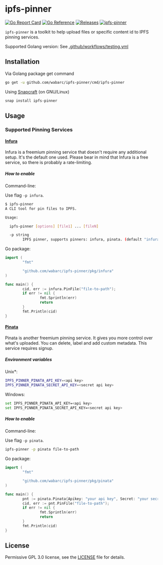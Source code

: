 # ipfs-pinner

[![Go Report Card](https://goreportcard.com/badge/github.com/wabarc/ipfs-pinner)](https://goreportcard.com/report/github.com/wabarc/ipfs-pinner)
[![Go Reference](https://img.shields.io/badge/godoc-reference-blue.svg)](https://pkg.go.dev/github.com/wabarc/ipfs-pinner)
[![Releases](https://img.shields.io/github/v/release/wabarc/ipfs-pinner.svg?include_prereleases&color=blue)](https://github.com/wabarc/ipfs-pinner/releases)
[![ipfs-pinner](https://snapcraft.io/ipfs-pinner/badge.svg)](https://snapcraft.io/ipfs-pinner)

`ipfs-pinner` is a toolkit to help upload files or specific content id to IPFS pinning services.

Supported Golang version: See [.github/workflows/testing.yml](./.github/workflows/testing.yml)

## Installation

Via Golang package get command

```sh
go get -u github.com/wabarc/ipfs-pinner/cmd/ipfs-pinner
```

Using [Snapcraft](https://snapcraft.io/ipfs-pinner) (on GNU/Linux)

```sh
snap install ipfs-pinner
```

## Usage

### Supported Pinning Services

#### [Infura](https://infura.io)

Infura is a freemium pinning service that doesn't require any additional setup.
It's the default one used. Please bear in mind that Infura is a free service,
so there is probably a rate-limiting.

##### How to enable

Command-line:

Use flag `-p infura`.
```sh
$ ipfs-pinner
A CLI tool for pin files to IPFS.

Usage:

  ipfs-pinner [options] [file1] ... [fileN]

  -p string
    	IPFS pinner, supports pinners: infura, pinata. (default "infura")
```

Go package:
```go
import (
        "fmt"

        "github.com/wabarc/ipfs-pinner/pkg/infura"
)

func main() {
        cid, err := infura.PinFile("file-to-path");
        if err != nil {
                fmt.Sprintln(err)
                return
        }
        fmt.Println(cid)
}
```

#### [Pinata](https://pinata.cloud)

Pinata is another freemium pinning service. It gives you more control over
what's uploaded. You can delete, label and add custom metadata. This service
requires signup.

##### Environment variables

Unix*:
```sh
IPFS_PINNER_PINATA_API_KEY=<api key>
IPFS_PINNER_PINATA_SECRET_API_KEY=<secret api key>
```

Windows:
```sh
set IPFS_PINNER_PINATA_API_KEY=<api key>
set IPFS_PINNER_PINATA_SECRET_API_KEY=<secret api key>
```

##### How to enable

Command-line:

Use flag `-p pinata`.
```sh
ipfs-pinner -p pinata file-to-path
```

Go package:
```go
import (
        "fmt"

        "github.com/wabarc/ipfs-pinner/pkg/pinata"
)

func main() {
        pnt := pinata.Pinata{Apikey: "your api key", Secret: "your secret key"}
        cid, err := pnt.PinFile("file-to-path");
        if err != nil {
                fmt.Sprintln(err)
                return
        }
        fmt.Println(cid)
}
```
## License

Permissive GPL 3.0 license, see the [LICENSE](https://github.com/wabarc/ipfs-pinner/blob/main/LICENSE) file for details.
